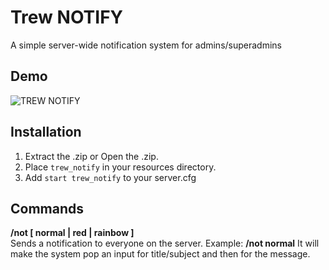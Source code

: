 # Trew NOTIFY

A simple server-wide notification system for admins/superadmins

## Demo
![TREW NOTIFY](https://cdn.discordapp.com/attachments/641076850373689344/646871673043288075/unknown.png)

## Installation

1.  Extract the .zip or Open the .zip.
2.  Place `trew_notify` in your resources directory.
3.  Add `start trew_notify` to your server.cfg


## Commands

**/not [ normal | red | rainbow ]**  
Sends a notification to everyone on the server. Example: **/not normal**
It will make the system pop an input for title/subject and then for the message.
